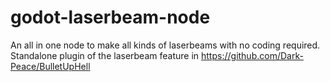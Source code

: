 # godot-laserbeam-node
An all in one node to make all kinds of laserbeams with no coding required. Standalone plugin of the laserbeam feature in https://github.com/Dark-Peace/BulletUpHell
